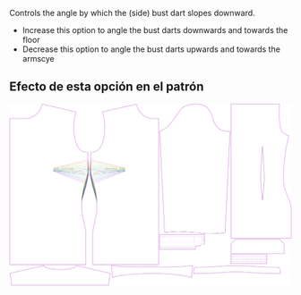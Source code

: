 Controls the angle by which the (side) bust dart slopes downward.

-   Increase this option to angle the bust darts downwards and towards the floor
-   Decrease this option to angle the bust darts upwards and towards the armscye

## Efecto de esta opción en el patrón

![This image shows the effect of this option by superimposing several variants that have a different value for this option](simone_bustdartangle_sample.svg "Effect of this option on the pattern")
